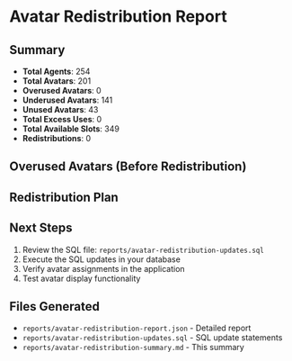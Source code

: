 # Avatar Redistribution Report

## Summary
- **Total Agents**: 254
- **Total Avatars**: 201
- **Overused Avatars**: 0
- **Underused Avatars**: 141
- **Unused Avatars**: 43
- **Total Excess Uses**: 0
- **Total Available Slots**: 349
- **Redistributions**: 0

## Overused Avatars (Before Redistribution)


## Redistribution Plan


## Next Steps
1. Review the SQL file: `reports/avatar-redistribution-updates.sql`
2. Execute the SQL updates in your database
3. Verify avatar assignments in the application
4. Test avatar display functionality

## Files Generated
- `reports/avatar-redistribution-report.json` - Detailed report
- `reports/avatar-redistribution-updates.sql` - SQL update statements
- `reports/avatar-redistribution-summary.md` - This summary
